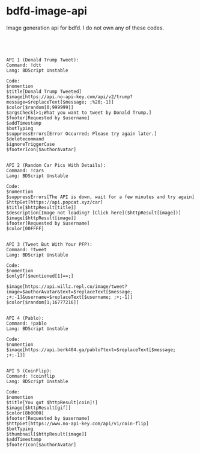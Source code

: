 # bdfd-image-api
Image generation api for bdfd. I do not own any of these codes.

````````````````````````````````````````````````````````````




API 1 (Donald Trump Tweet):
Command: !dtt
Lang: BDScript Unstable

Code:
$nomention
$title[Donald Trump Tweeted]
$image[https://api.no-api-key.com/api/v2/trump?message=$replaceText[$message; ;%20;-1]]
$color[$random[0;999999]]
$argsCheck[>1;What you want to tweet by Donald Trump.]
$footer[Requested by $username]
$addTimestamp
$botTyping
$suppressErrors[Error Occurred; Please try again later.]
$deletecommand
$ignoreTriggerCase
$footerIcon[$authorAvatar]

````````````````````````````````````````````````````````````
````````````````````````````````````````````````````````````

API 2 (Random Car Pics With Details):
Command: !cars
Lang: BDScript Unstable

Code:
$nomention
$suppressErrors[The API is down, wait for a few minutes and try again]
$httpGet[https://api.popcat.xyz/car]
$title[$httpResult[title]]
$description[Image not loading? [Click here]($httpResult[image])]
$image[$httpResult[image]]
$footer[Requested by $username]
$color[00FFFF]

````````````````````````````````````````````````````````````
````````````````````````````````````````````````````````````

API 3 (Tweet But With Your PFP):
Command: !tweet
Lang: BDScript Unstable

Code:
$nomention
$onlyIf[$mentioned[1]==;]

$image[https://api.willz.repl.co/image/tweet?image=$authorAvatar&text=$replaceText[$message; ;+;-1]&username=$replaceText[$username; ;+;-1]]
$color[$random[1;16777216]]

````````````````````````````````````````````````````````````
````````````````````````````````````````````````````````````

API 4 (Pablo):
Command: !pablo
Lang: BDScript Unstable

Code:
$nomention
$image[https://api.berk404.ga/pablo?text=$replaceText[$message; ;+;-1]]

````````````````````````````````````````````````````````````
````````````````````````````````````````````````````````````

API 5 (CoinFlip):
Command: !coinflip
Lang: BDScript Unstable

Code:
$nomention
$title[You got $httpResult[coin]!]
$image[$httpResult[gif]]
$color[8b0000]
$footer[Requested by $username] 
$httpGet[https://www.no-api-key.com/api/v1/coin-flip]
$botTyping
$thumbnail[$httpResult[image]]
$addTimestamp
$footerIcon[$authorAvatar]


